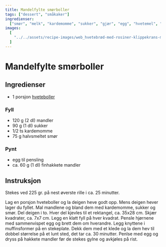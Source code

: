 ```yaml
---
title: Mandelfylte smørboller
tags: ["dessert", "småkaker"]
ingredienser:
  ["smør", "melk", "kardemomme", "sukker", "gjær", "egg", "hvetemel", "mandler"]
images:
  [
    "../../assets/recipe-images/web_hvetebrød-med-rosiner-klippekrans-mandelfylte-smørboller-eplegjemmer.jpg",
  ]
---
```


# Mandelfylte smørboller

## Ingredienser

- 1 porsjon [hveteboller](./hveteboller)

### Fyll

- 120 g (2 dl) mandler
- 90 g (1 dl) sukker
- 1/2 ts kardemomme
- 75 g halvsmeltet smør

### Pynt

- egg til pensling
- ca. 60 g (1 dl) finhakkete mandler

## Instruksjon

Stekes ved 225 gr. på nest øverste rille i ca. 25 minutter.

Lag en porsjon hveteboller og la deigen heve godt opp. Mens deigen hever lager du fyllet. Mal mandlene og bland dem med kardemomme, sukker og smør. Del deigen i to. Hver del kjevles til et rektangel, ca. 35x28 cm. Skjær kvadrater, ca. 7x7 cm. Legg en klatt fyll på hver kvadrat. Pensle hjørnene med sammenvispet egg og brett dem om hverandre. Legg knyttene i muffinsformer på en stekeplate. Dekk dem med et klede og la dem hev til dobbel størrelse på et lunt sted, det tar ca. 30 minutter. Penlse med egg og dryss på hakkete mandler før de stekes gylne og avkjøles på rist.

